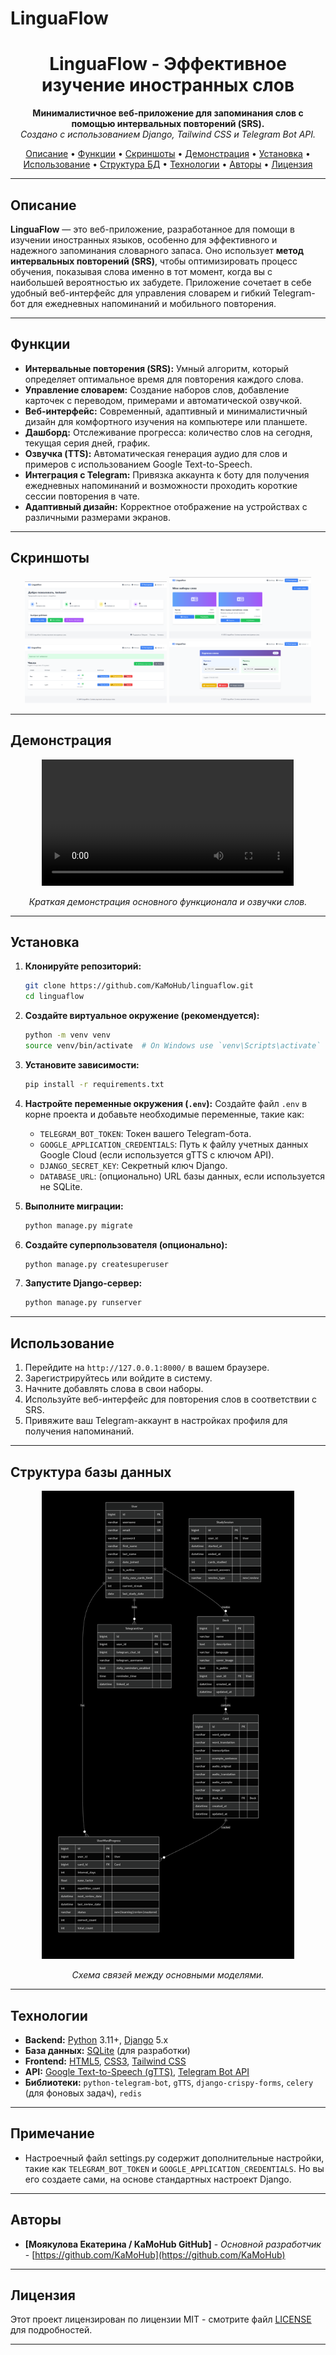 
# LinguaFlow



<h1 align="center">LinguaFlow - Эффективное изучение иностранных слов</h1>

<p align="center">
  <strong>Минималистичное  веб-приложение для запоминания слов с помощью интервальных повторений (SRS).</strong><br>
  <em>Создано с использованием Django, Tailwind CSS и Telegram Bot API.</em>
</p>

<p align="center">
  <a href="#описание">Описание</a> •
  <a href="#функции">Функции</a> •
  <a href="#скриншоты">Скриншоты</a> •
  <a href="#демонстрация">Демонстрация</a> •
  <a href="#установка">Установка</a> •
  <a href="#использование">Использование</a> •
  <a href="#структура-базы-данных">Структура БД</a> •
  <a href="#технологии">Технологии</a> •
  <a href="#авторы">Авторы</a> •
  <a href="#лицензия">Лицензия</a>
</p>

---

## Описание

**LinguaFlow** — это веб-приложение, разработанное для помощи в изучении иностранных языков, особенно для эффективного и надежного запоминания словарного запаса. Оно использует **метод интервальных повторений (SRS)**, чтобы оптимизировать процесс обучения, показывая слова именно в тот момент, когда вы с наибольшей вероятностью их забудете. Приложение сочетает в себе удобный веб-интерфейс для управления словарем и гибкий Telegram-бот для ежедневных напоминаний и мобильного повторения.

---

## Функции

*   **Интервальные повторения (SRS):** Умный алгоритм, который определяет оптимальное время для повторения каждого слова.
*   **Управление словарем:** Создание наборов слов, добавление карточек с переводом, примерами и автоматической озвучкой.
*   **Веб-интерфейс:** Современный, адаптивный и минималистичный дизайн для комфортного изучения на компьютере или планшете.
*   **Дашборд:** Отслеживание прогресса: количество слов на сегодня, текущая серия дней, график.
*   **Озвучка (TTS):** Автоматическая генерация аудио для слов и примеров с использованием Google Text-to-Speech.
*   **Интеграция с Telegram:** Привязка аккаунта к боту для получения ежедневных напоминаний и возможности проходить короткие сессии повторения в чате.
*   **Адаптивный дизайн:** Корректное отображение на устройствах с различными размерами экранов.

---

## Скриншоты

<div align="center">
  <img src="screenshots/dashboard.png" alt="Dashboard" width="45%"> <!-- Замените на путь к скриншоту -->
  <img src="screenshots/z5.png" alt="Review Mode" width="45%"> <!-- Замените на путь к скриншоту -->
  <img src="screenshots/z3.png" alt="Список слов" width="45%"> <!-- Замените на путь к скриншоту -->
  <img src="screenshots/z4.png" alt="Карточка слова" width="45%"> <!-- Замените на путь к скриншоту --> 
</div>

---

## Демонстрация

<div align="center">
  <video width="80%" controls>
    <source src="screenshots/0928.mp4" type="video/mp4"> <!-- Замените на путь к видео -->
    Your browser does not support the video tag.
  </video>
  <p><em>Краткая демонстрация основного функционала и озвучки слов.</em></p>
</div>

---

## Установка

1.  **Клонируйте репозиторий:**
    ```bash
    git clone https://github.com/KaMoHub/linguaflow.git
    cd linguaflow
    ```

2.  **Создайте виртуальное окружение (рекомендуется):**
    ```bash
    python -m venv venv
    source venv/bin/activate  # On Windows use `venv\Scripts\activate`
    ```

3.  **Установите зависимости:**
    ```bash
    pip install -r requirements.txt
    ```

4.  **Настройте переменные окружения (`.env`):**
    Создайте файл `.env` в корне проекта и добавьте необходимые переменные, такие как:
    *   `TELEGRAM_BOT_TOKEN`: Токен вашего Telegram-бота.
    *   `GOOGLE_APPLICATION_CREDENTIALS`: Путь к файлу учетных данных Google Cloud (если используется gTTS с ключом API).
    *   `DJANGO_SECRET_KEY`: Секретный ключ Django.
    *   `DATABASE_URL`: (опционально) URL базы данных, если используется не SQLite.

5.  **Выполните миграции:**
    ```bash
    python manage.py migrate
    ```

6.  **Создайте суперпользователя (опционально):**
    ```bash
    python manage.py createsuperuser
    ```

7.  **Запустите Django-сервер:**
    ```bash
    python manage.py runserver
    ```

---

## Использование

1.  Перейдите на `http://127.0.0.1:8000/` в вашем браузере.
2.  Зарегистрируйтесь или войдите в систему.
3.  Начните добавлять слова в свои наборы.
4.  Используйте веб-интерфейс для повторения слов в соответствии с SRS.
5.  Привяжите ваш Telegram-аккаунт в настройках профиля для получения напоминаний.

---

## Структура базы данных

<div align="center">
  <img src="screenshots/str.png" alt="Database Schema" width="80%"> <!-- Замените на путь к PNG диаграмме -->
  <p><em>Схема связей между основными моделями.</em></p>
</div>

---

## Технологии

*   **Backend:** [Python](https://www.python.org/) 3.11+, [Django](https://www.djangoproject.com/) 5.x
*   **База данных:** [SQLite](https://www.sqlite.org/index.html) (для разработки)
*   **Frontend:** [HTML5](https://developer.mozilla.org/en-US/docs/Web/Guide/HTML/HTML5), [CSS3](https://developer.mozilla.org/en-US/docs/Web/CSS), [Tailwind CSS](https://tailwindcss.com/)
*   **API:** [Google Text-to-Speech (gTTS)](https://cloud.google.com/text-to-speech/docs), [Telegram Bot API](https://core.telegram.org/bots/api)
*   **Библиотеки:** `python-telegram-bot`, `gTTS`, `django-crispy-forms`, `celery` (для фоновых задач), `redis`

---

## Примечание

*   Настроечный файл settings.py содержит дополнительные настройки, такие как `TELEGRAM_BOT_TOKEN` и `GOOGLE_APPLICATION_CREDENTIALS`.  Но вы его создаете сами, на основе стандартных настроект Django. 

---

## Авторы

*   **[Моякулова Екатерина / KaMoHub GitHub]** - *Основной разработчик* - [https://github.com/KaMoHub](https://github.com/KaMoHub)

---

## Лицензия

Этот проект лицензирован по лицензии MIT - смотрите файл [LICENSE](LICENSE) для подробностей.

---
